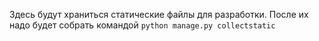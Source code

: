 Здесь будут храниться статические файлы для разработки.
После их надо будет собрать командой `python manage.py collectstatic`